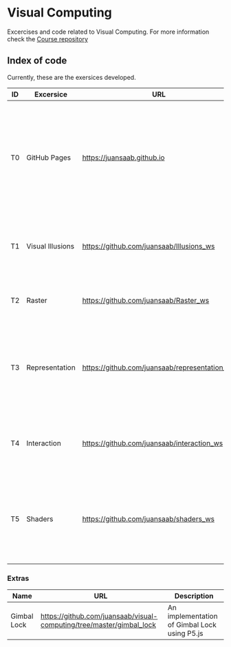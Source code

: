 # Visual Computing
Excercises and code related to Visual Computing. For more information check the [Course repository](https://github.com/VisualComputing)

## Index of code
Currently, these are the exersices developed.

| ID | Excersice | URL | Description |
| -- | -- | -- | -- |
| T0 | GitHub Pages | https://juansaab.github.io | Build your own website using GitHub pages, mine was created using Ghost. Read more about [How to create your own Medium like blog on GitHub Pages using Ghost](https://juansaab.github.io/how-to-create-your-own-medium-like-blog-on-github-pages-using-ghost/index.html) |
| T1 | Visual Illusions |  https://github.com/juansaab/Illusions_ws | Implementation of six visual illusions. Read more about it on [Optical illusions using P5.js](https://juansaab.github.io/optical-illusions-using-p5-js/) |
| T2 | Raster | https://github.com/juansaab/Raster_ws | Implementation of a raster function using barycentric coordinates. |
| T3 | Representation | https://github.com/juansaab/representation_ws | Rendering a flock of boids using VertexVertex and WingedEdge representation with both retained and direct modes. |
| T4 | Interaction | https://github.com/juansaab/interaction_ws | Using an emotion detection algorythm to control an scene. p5js + clmtrackr | 
| T5 | Shaders |https://github.com/juansaab/shaders_ws | Benchmark entre la implementación por software y la de shaders de varias máscaras de convolución aplicadas a imágenes |

### Extras
| Name | URL | Description |
| -- | -- | -- |
| Gimbal Lock | https://github.com/juansaab/visual-computing/tree/master/gimbal_lock | An implementation of Gimbal Lock using P5.js |
